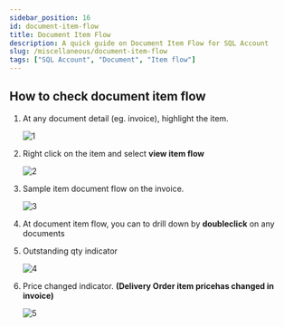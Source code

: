 ```yaml
---
sidebar_position: 16
id: document-item-flow
title: Document Item Flow
description: A quick guide on Document Item Flow for SQL Account
slug: /miscellaneous/document-item-flow
tags: ["SQL Account", "Document", "Item flow"]
---
```


<!-- # Document Item Flow -->

## How to check document item flow

   1. At any document detail (eg. invoice), highlight the item.

      ![1](/img/miscellaneous/document-item-flow/1.png)

   2. Right click on the item and select **view item flow**

      ![2](/img/miscellaneous/document-item-flow/2.png)

   3. Sample item document flow on the invoice.

      ![3](/img/miscellaneous/document-item-flow/3.png)

   4. At document item flow, you can to drill down by **doubleclick** on any documents

   5. Outstanding qty indicator

      ![4](/img/miscellaneous/document-item-flow/4.png)

   6. Price changed indicator. **(Delivery Order item pricehas changed in invoice)**

      ![5](/img/miscellaneous/document-item-flow/5.png)
